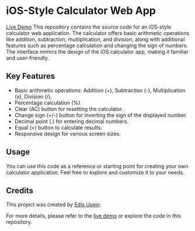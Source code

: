 # iOS-Style Calculator Web App

[Live Demo](https://shockwawe1000.github.io/IOS-Calculator/)
This repository contains the source code for an iOS-style calculator web application. The calculator offers basic arithmetic operations like addition, subtraction, multiplication, and division, along with additional features such as percentage calculation and changing the sign of numbers. The interface mimics the design of the iOS calculator app, making it familiar and user-friendly.

## Key Features
- Basic arithmetic operations: Addition (+), Subtraction (-), Multiplication (x), Division (/).
- Percentage calculation (%).
- Clear (AC) button for resetting the calculator.
- Change sign (+/-) button for inverting the sign of the displayed number.
- Decimal point (.) for entering decimal numbers.
- Equal (=) button to calculate results.
- Responsive design for various screen sizes.

## Usage
You can use this code as a reference or starting point for creating your own calculator application. Feel free to explore and customize it to your needs.

## Credits
This project was created by [Edis Usein](https://github.com/ShockWawe1000). 



For more details, please refer to the [live demo](https://shockwawe1000.github.io/IOS-Calculator/) or explore the code in this repository.


